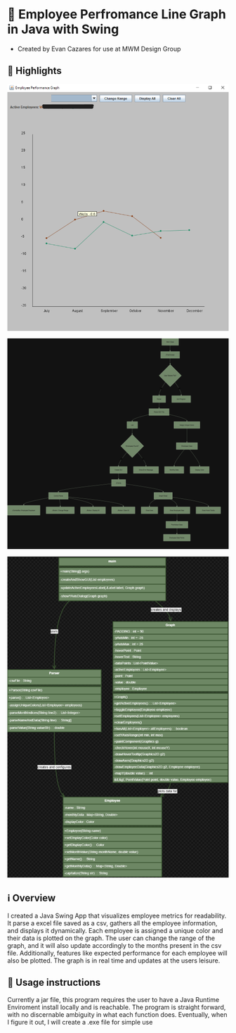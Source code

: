 # 📄 Employee Perfromance Line Graph in Java with Swing

- Created by Evan Cazares for use at MWM Design Group

## 🌟 Highlights

![Class Overview](https://github.com/EvanCaz/EmployeePerformance/blob/main/Graph.png?raw=true)


![Decision Tree](https://github.com/EvanCaz/EmployeePerformance/blob/main/Tree.png?raw=true)


![Class Overview](https://github.com/EvanCaz/EmployeePerformance/blob/main/Diagram.png?raw=true)

## ℹ️ Overview

I created a Java Swing App that visualizes employee metrics for readability. It parse a excel file saved as a csv, gathers all the employee information, and displays it dynamically. Each employee is assigned a unique color and their data is plotted on the graph. The user can change the range of the graph, and it will also update accordingly to the months present in the csv file. Additionally, features like expected performance for each employee will also be plotted. The graph is in real time and updates at the users leisure. 

## 🚀 Usage instructions

Currently a jar file, this program requires the user to have a Java Runtime Enviroment install locally and is reachable. The program is straight forward, with no discernable ambiguity in what each function does. Eventually, when I figure it out, I will create a .exe file for simple use